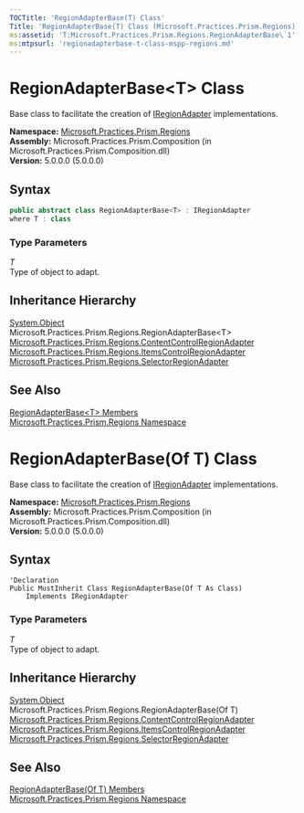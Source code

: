 ```yaml
---
TOCTitle: 'RegionAdapterBase(T) Class'
Title: 'RegionAdapterBase(T) Class (Microsoft.Practices.Prism.Regions)'
ms:assetid: 'T:Microsoft.Practices.Prism.Regions.RegionAdapterBase\`1'
ms:mtpsurl: 'regionadapterbase-t-class-mspp-regions.md'
---
```


# RegionAdapterBase&lt;T&gt; Class

Base class to facilitate the creation of [IRegionAdapter](/patterns-practices/reference/iregionadapter-interface-mspp-regions) implementations.

**Namespace:** [Microsoft.Practices.Prism.Regions](/patterns-practices/reference/mspp-regions-namespace)  
**Assembly:** Microsoft.Practices.Prism.Composition (in Microsoft.Practices.Prism.Composition.dll)  
**Version:** 5.0.0.0 (5.0.0.0)

## Syntax

```C#
public abstract class RegionAdapterBase<T> : IRegionAdapter
where T : class
```

### Type Parameters

*T*  
Type of object to adapt.

## Inheritance Hierarchy

[System.Object](http://msdn.microsoft.com/en-us/library/e5kfa45b)  
Microsoft.Practices.Prism.Regions.RegionAdapterBase&lt;T&gt;  
[Microsoft.Practices.Prism.Regions.ContentControlRegionAdapter](/patterns-practices/reference/contentcontrolregionadapter-class-mspp-regions)  [Microsoft.Practices.Prism.Regions.ItemsControlRegionAdapter](/patterns-practices/reference/itemscontrolregionadapter-class-mspp-regions)  
[Microsoft.Practices.Prism.Regions.SelectorRegionAdapter](/patterns-practices/reference/selectorregionadapter-class-mspp-regions)  


## See Also

[RegionAdapterBase&lt;T&gt; Members](/patterns-practices/reference/regionadapterbase-t-members-mspp-regions)  
[Microsoft.Practices.Prism.Regions Namespace](/patterns-practices/reference/mspp-regions-namespace)  

# RegionAdapterBase(Of T) Class

Base class to facilitate the creation of [IRegionAdapter](/patterns-practices/reference/iregionadapter-interface-mspp-regions) implementations.

**Namespace:** [Microsoft.Practices.Prism.Regions](/patterns-practices/reference/mspp-regions-namespace)  
**Assembly:** Microsoft.Practices.Prism.Composition (in Microsoft.Practices.Prism.Composition.dll)  
**Version:** 5.0.0.0 (5.0.0.0)

## Syntax

```VB
'Declaration
Public MustInherit Class RegionAdapterBase(Of T As Class)
	Implements IRegionAdapter
```

### Type Parameters

*T*  
Type of object to adapt.

## Inheritance Hierarchy

[System.Object](http://msdn.microsoft.com/en-us/library/e5kfa45b)  
Microsoft.Practices.Prism.Regions.RegionAdapterBase(Of T)  
[Microsoft.Practices.Prism.Regions.ContentControlRegionAdapter](/patterns-practices/reference/contentcontrolregionadapter-class-mspp-regions)  
[Microsoft.Practices.Prism.Regions.ItemsControlRegionAdapter](/patterns-practices/reference/itemscontrolregionadapter-class-mspp-regions)  
[Microsoft.Practices.Prism.Regions.SelectorRegionAdapter](/patterns-practices/reference/selectorregionadapter-class-mspp-regions)  

## See Also

[RegionAdapterBase(Of T) Members](/patterns-practices/reference/regionadapterbase-t-members-mspp-regions)  
[Microsoft.Practices.Prism.Regions Namespace](/patterns-practices/reference/mspp-regions-namespace)  
